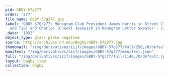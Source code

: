 ```yaml
---
pid: GBBY-57g277
order: '277'
file_name: GBBY-57g277.jpg
label: 'GBBY 57G/277: Monogram Club President James Harris in Street Clothes (Coat
  and Tie) and Charles (Chuck) Jaskwich in Monogram Letter Sweater - c1932'
_date: '1932'
object_type: glass plate negative
source: http://archives.nd.edu/Bagby/GBBY-57g277.jpg
thumbnail: "/img/derivatives/iiif/images/GBBY-57g277/full/250,/0/default.jpg"
manifest: "/img/derivatives/iiif/images/GBBY-57g277/manifest.json"
full: "/img/derivatives/iiif/images/GBBY-57g277/full/1140,/0/default.jpg"
layout: bagby_item
collection: bagby
---
```

